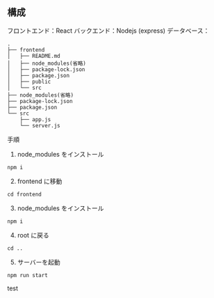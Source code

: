 ## 構成

フロントエンド：React
バックエンド：Nodejs (express)
データベース：

```
.
├── frontend
│   ├── README.md
│   ├── node_modules(省略)
│   ├── package-lock.json
│   ├── package.json
│   ├── public
│   └── src
├── node_modules(省略)
├── package-lock.json
├── package.json
└── src
    ├── app.js
    └── server.js
```

手順

1. node_modules をインストール

```
npm i
```

2. frontend に移動

```
cd frontend
```

3. node_modules をインストール

```
npm i
```

4. root に戻る

```
cd ..
```

5. サーバーを起動

```
npm run start
```


test